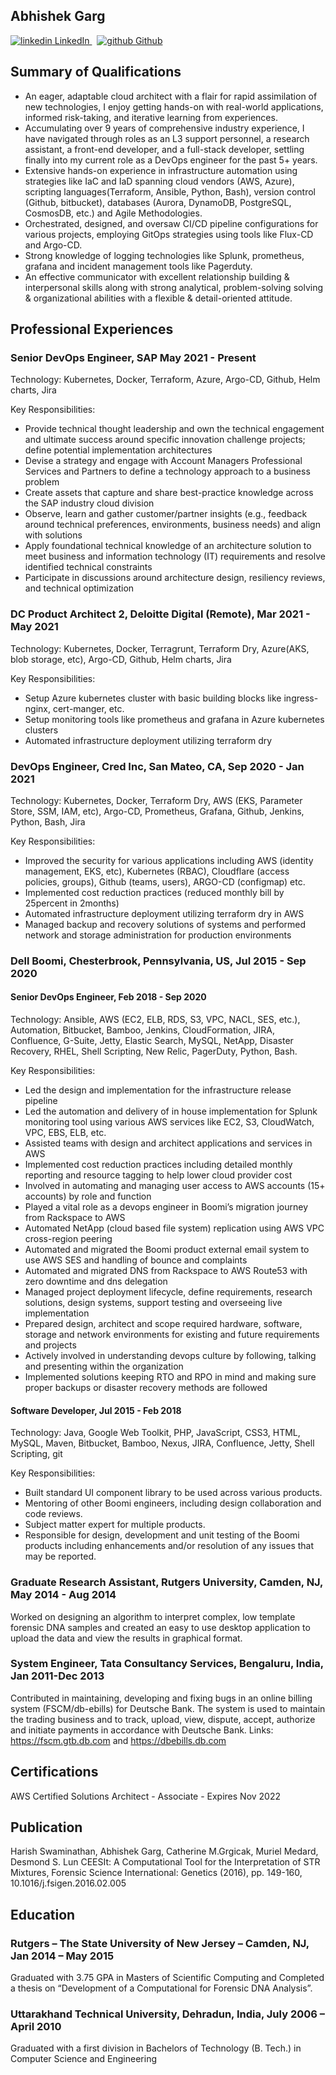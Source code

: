 ## Abhishek Garg			
<p>
  <a href="https://www.linkedin.com/in/abhigarg28/" rel="nofollow noreferrer">
    <img src="https://i.stack.imgur.com/gVE0j.png" alt="linkedin"> LinkedIn
  </a> &nbsp; 
  <a href="https://github.com/abhigarg28" rel="nofollow noreferrer">
    <img src="https://i.stack.imgur.com/tskMh.png" alt="github"> Github
  </a>
</p>

## Summary of Qualifications

* An eager, adaptable cloud architect with a flair for rapid assimilation of new technologies, I enjoy getting hands-on with real-world applications, informed risk-taking, and iterative learning from experiences.
* Accumulating over 9 years of comprehensive industry experience, I have navigated through roles as an L3 support personnel, a research assistant, a front-end developer, and a full-stack developer, settling finally into my current role as a DevOps engineer for the past 5+ years.
* Extensive hands-on experience in infrastructure automation using strategies like IaC and IaD spanning cloud vendors (AWS, Azure), scripting languages(Terraform, Ansible, Python, Bash), version control (Github, bitbucket), databases (Aurora, DynamoDB, PostgreSQL, CosmosDB, etc.) and Agile Methodologies.
* Orchestrated, designed, and oversaw CI/CD pipeline configurations for various projects, employing GitOps strategies using tools like Flux-CD and Argo-CD.
* Strong knowledge of logging technologies like Splunk, prometheus, grafana and incident management tools like Pagerduty.
* An effective communicator with excellent relationship building & interpersonal skills along with strong analytical, problem-solving solving & organizational abilities with a flexible & detail-oriented attitude.


## Professional Experiences
### Senior DevOps Engineer, SAP							              May 2021 - Present
Technology: Kubernetes, Docker, Terraform, Azure, Argo-CD, Github, Helm charts, Jira

Key Responsibilities:
* Provide technical thought leadership and own the technical engagement and ultimate success around specific innovation challenge projects; define potential implementation architectures
* Devise a strategy and engage with Account Managers Professional Services and Partners to define a technology approach to a business problem
* Create assets that capture and share best-practice knowledge across the SAP industry cloud division
* Observe, learn and gather customer/partner insights (e.g., feedback around technical preferences, environments, business needs) and align with solutions
* Apply foundational technical knowledge of an architecture solution to meet business and information technology (IT) requirements and resolve identified technical constraints
* Participate in discussions around architecture design, resiliency reviews, and technical optimization


### DC Product Architect 2, Deloitte Digital (Remote),						            Mar 2021 - May 2021
Technology: Kubernetes, Docker, Terragrunt, Terraform Dry, Azure(AKS, blob storage, etc), Argo-CD, Github, Helm charts, Jira

Key Responsibilities:
* Setup Azure kubernetes cluster with basic building blocks like ingress-nginx, cert-manger, etc.
* Setup monitoring tools like prometheus and grafana in Azure kubernetes clusters
* Automated infrastructure deployment utilizing terraform dry

### DevOps Engineer, Cred Inc, San Mateo, CA,							Sep 2020 - Jan 2021

Technology: Kubernetes, Docker, Terraform Dry, AWS (EKS, Parameter Store, SSM, IAM, etc), Argo-CD, Prometheus, Grafana, Github, Jenkins, Python, Bash, Jira

Key Responsibilities:
* Improved the security for various applications including AWS (identity management, EKS, etc), Kubernetes (RBAC), Cloudflare (access policies, groups), Github (teams, users), ARGO-CD (configmap) etc.
* Implemented cost reduction practices (reduced monthly bill by 25percent in 2months)
* Automated infrastructure deployment utilizing terraform dry in AWS
* Managed backup and recovery solutions of systems and performed network and storage administration for production environments

### Dell Boomi, Chesterbrook, Pennsylvania, US,							Jul 2015 - Sep 2020

#### Senior DevOps Engineer,									Feb 2018 - Sep 2020

Technology: 
Ansible, AWS (EC2, ELB, RDS, S3, VPC, NACL, SES, etc.), Automation, Bitbucket, Bamboo, Jenkins, CloudFormation, JIRA, Confluence, G-Suite, Jetty, Elastic Search, MySQL, NetApp, Disaster Recovery, RHEL, Shell Scripting, New Relic, PagerDuty, Python, Bash.

Key Responsibilities:
* Led the design and implementation for the infrastructure release pipeline
* Led the automation and delivery of in house implementation for Splunk monitoring tool using various AWS services like EC2, S3, CloudWatch, VPC, EBS, ELB, etc.
* Assisted teams with design and architect applications and services in AWS
* Implemented cost reduction practices including detailed monthly reporting and resource tagging to help lower cloud provider cost
* Involved in automating and managing user access to AWS accounts (15+ accounts) by role and function
* Played a vital role as a devops engineer in Boomi’s migration journey from Rackspace to AWS
* Automated NetApp (cloud based file system) replication using AWS VPC cross-region peering
* Automated and migrated the Boomi product external email system to use AWS SES and handling of bounce and complaints
* Automated and migrated DNS from Rackspace to AWS Route53 with zero downtime and dns delegation
* Managed project deployment lifecycle, define requirements, research solutions, design systems, support testing and overseeing live implementation
* Prepared design, architect and scope required hardware, software, storage and network environments for existing and future requirements and projects
* Actively involved in understanding devops culture by following, talking and presenting within the organization
* Implemented solutions keeping RTO and RPO in mind and making sure proper backups or disaster recovery methods are followed

#### Software Developer,										Jul 2015 - Feb 2018

Technology: Java, Google Web Toolkit, PHP, JavaScript, CSS3, HTML, MySQL, Maven, Bitbucket, Bamboo, Nexus,   JIRA, Confluence, Jetty, Shell Scripting, git

Key Responsibilities:
* Built standard UI component library to be used across various products.
* Mentoring of other Boomi engineers, including design collaboration and code reviews.
* Subject matter expert for multiple products. 
* Responsible for design, development and unit testing of the Boomi products including enhancements and/or resolution of any issues that may be reported.

### Graduate Research Assistant, Rutgers University, Camden, NJ,				May 2014 - Aug 2014

Worked on designing an algorithm to interpret complex, low template forensic DNA samples and created an easy to use desktop application to upload the data and view the results in graphical format.


### System Engineer, Tata Consultancy Services, Bengaluru, India,				 Jan 2011-Dec 2013

Contributed in maintaining, developing and fixing bugs in an online billing system (FSCM/db-ebills) for Deutsche Bank. The system is used to maintain the trading business and to track, upload, view, dispute, accept, authorize and initiate payments in accordance with Deutsche Bank. 
Links: https://fscm.gtb.db.com and https://dbebills.db.com

## Certifications

AWS Certified Solutions Architect - Associate	-	Expires Nov 2022

## Publication

Harish Swaminathan, Abhishek Garg, Catherine M.Grgicak, Muriel Medard, Desmond S. Lun
CEESIt: A Computational Tool for the Interpretation of STR Mixtures, Forensic Science International: Genetics  (2016), pp. 149-160, 10.1016/j.fsigen.2016.02.005

## Education

### Rutgers – The State University of New Jersey – Camden, NJ,					 Jan 2014 – May 2015

Graduated with 3.75 GPA in Masters of Scientific Computing and Completed a thesis on “Development of a Computational for Forensic DNA Analysis”.

### Uttarakhand Technical University, Dehradun, India,					            July 2006 – April 2010

Graduated with a first division in Bachelors of Technology (B. Tech.) in Computer Science and Engineering
